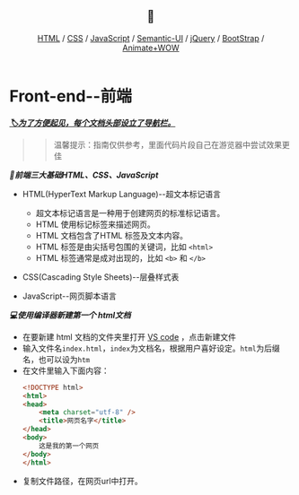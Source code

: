 <div align="center">
  <h2><a name="head"></a>📖</h2>
</div>  
<div align="center">
  <a href="https://github.com/fmw666/Front-end/blob/master/HTML/README.md#head">HTML</a> 
  / 
  <a href="https://github.com/fmw666/Front-end/blob/master/CSS/README.md#head">CSS</a> 
  / 
  <a href="https://github.com/fmw666/Front-end/blob/master/JavaScript/README.md#head">JavaScript</a> 
  /
  <a href="https://github.com/fmw666/Front-end/blob/master/Semantic-UI/README.md#head">Semantic-UI</a>
  /
  <a href="https://github.com/fmw666/Front-end/blob/master/jQuery/README.md#head">jQuery</a>
  / 
  <a href="https://github.com/fmw666/Front-end/blob/master/BootStrap/README.md#head">BootStrap</a> 
  /
  <a href="https://github.com/fmw666/Front-end/blob/master/Animate%2BWOW/README.md#head">Animate+WOW</a>
</div>

<br>

# Front-end--前端
***[🏷为了方便起见，每个文档头部设立了导航栏。](#np-jump)***

>> 温馨提示：指南仅供参考，里面代码片段自己在游览器中尝试效果更佳

***📑前端三大基础HTML、CSS、JavaScript*** 

+ HTML(HyperText Markup Language)--超文本标记语言
  - 超文本标记语言是一种用于创建网页的标准标记语言。
  - HTML 使用标记标签来描述网页。
  - HTML 文档包含了HTML 标签及文本内容。
  - HTML 标签是由尖括号包围的关键词，比如 `<html>`
  - HTML 标签通常是成对出现的，比如 `<b>` 和 `</b>`

+ CSS(Cascading Style Sheets)--层叠样式表

+ JavaScript--网页脚本语言

***💻使用编译器新建第一个 html文档***

+ 在要新建 html 文档的文件夹里打开 [VS code](#no-jump) ，点击新建文件
+ 输入文件名`index.html`，`index`为文档名，根据用户喜好设定。`html`为后缀名，也可以设为`htm`
+ 在文件里输入下面内容：
  ```html
  <!DOCTYPE html>
  <html>
  <head>
      <meta charset="utf-8" />
      <title>网页名字</title>
  </head>
  <body>
      这是我的第一个网页
  </body>
  </html>
  ```
+ 复制文件路径，在网页url中打开。
